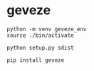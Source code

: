 # geveze

```
python -m venv geveze_env
source ./bin/activate
```

```
python setup.py sdist
```

```
pip install geveze
```
